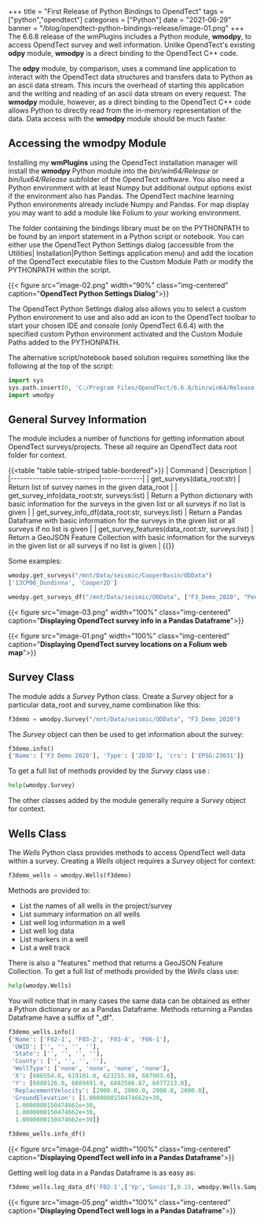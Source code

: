+++
title = "First Release of Python Bindings to OpendTect"
tags = ["python","opendtect"]
categories = ["Python"]
date = "2021-06-29"
banner = "/blog/opendtect-python-bindings-release/image-01.png"
+++
The 6.6.8 release of the wmPlugins includes a Python module, **wmodpy**, to access OpendTect survey and well information. Unlike
OpendTect's existing **odpy** module, **wmodpy** is a direct binding to the OpendTect C++ code.
<!--more-->
The **odpy** module, by comparison, uses a command line application to interact with the OpendTect data structures and transfers
data to Python as an ascii data stream. This incurs the overhead of starting this application and the writing and reading of an
ascii data stream on every request. The **wmodpy** module, however, as a direct binding to the OpendTect C++ code allows Python
to directly read from the in-memory representation of the data. Data access with the **wmodpy** module should be much faster.

## Accessing the wmodpy Module
Installing my **wmPlugins** using the OpendTect installation manager will install the **wmodpy** Python module into the *bin/win64/Release*
or *bin/lux64/Release* subfolder of the OpendTect software. You also need a Python environment with at least Numpy but additional
output options exist if the environment also has Pandas. The OpendTect machine learning Python environments already include Numpy
and Pandas. For map display you may want to add a module like Folium to your working environment.

The folder containing the bindings library must be on the PYTHONPATH to be found by an import statement in a Python script or notebook.
You can either use the OpendTect Python Settings dialog (accessible from the Utilities| Installation|Python Settings application menu)
and add the location of the OpendTect executable files to the Custom Module Path or modify the PYTHONPATH within the script.

{{< figure src="image-02.png"  width="90%" class="img-centered" caption="**OpendTect Python Settings Dialog**">}}

The OpendTect Python Settings dialog also allows you to select a custom Python environment to use and also add an icon to the OpendTect
toolbar to start your chosen IDE and console (only OpendTect 6.6.4) with the specified custom Python environment activated and the
Custom Module Paths added to the PYTHONPATH.

The alternative script/notebook  based solution requires something like the following at the top of the script:
``` python
import sys
sys.path.insert(0, 'C:/Program Files/OpendTect/6.6.0/bin/win64/Release')
import wmodpy
```

## General Survey Information
The module includes a number of functions for getting information about OpendTect surveys/projects. These all require
an OpendTect data root folder for context.

{{<table "table table-striped table-bordered">}}
| Command                    | Description |
|----------------------------|-------------|
| get_surveys(data_root:str) | Return list of survey names in the given data_root |
| get_survey_info(data_root:str, surveys:list) | Return a Python dictionary with basic information for the surveys in the given list or all surveys if no list is given |
| get_survey_info_df(data_root:str, surveys:list) | Return a Pandas Dataframe with basic information for the surveys in the given list or all surveys if no list is given |
| get_survey_features(data_root:str, surveys:list) | Return a GeoJSON Feature Collection with basic information for the surveys in the given list or all surveys if no list is given |
{{</table>}}

Some examples:
```python
wmodpy.get_surveys("/mnt/Data/seismic/CooperBasin/ODData")
['13CP06_Dundinna', 'Cooper2D']
```
```python
wmodpy.get_surveys_df("/mnt/Data/seismic/ODData", ["F3_Demo_2020", "Penobscot"])
```
{{< figure src="image-03.png"  width="100%" class="img-centered" caption="**Displaying OpendTect survey info in a Pandas Dataframe**">}}

{{< figure src="image-01.png"  width="100%" class="img-centered" caption="**Displaying OpendTect survey locations on a Folium web map**">}}

## Survey Class
The module adds a *Survey* Python class. Create a *Survey* object for a particular data_root and survey_name combination like this:
```python
f3demo = wmodpy.Survey("/mnt/Data/seismic/ODData", "F3_Demo_2020")
```
The *Survey* object can then be used to get information about the survey:
```python
f3demo.info()
{'Name': ['F3 Demo 2020'], 'Type': ['2D3D'], 'crs': ['EPSG:23031']}
```
To get a full list of methods provided by the *Survey* class use :
```python
help(wmodpy.Survey)
```
The other classes added by the module generally require a *Survey* object for context.

## Wells Class
The *Wells* Python class provides methods to access OpendTect well data within a survey. Creating a *Wells* object requires a
*Survey* object for context:
```python
f3demo_wells = wmodpy.Wells(f3demo)
```
Methods are provided to:
-  List the names of all wells in the project/survey
-  List summary information on all wells
-  List well log information in a well
-  List well log data
-  List markers in a well
-  List a well track

There is also a "features" method that returns a GeoJSON Feature Collection. To get a full list of methods provided by
the *Wells* class use:
```python
help(wmodpy.Wells)
```
You will notice that in many cases the same data can be obtained as either a Python dictionary or as a Pandas Dataframe. Methods
returning a Pandas Dataframe have a suffix of "_df".
```python
f3demo_wells.info()
{'Name': ['F02-1', 'F03-2', 'F03-4', 'F06-1'],
 'UWID': ['', '', '', ''],
 'State': ['', '', '', ''],
 'County': ['', '', '', ''],
 'WellType': ['none', 'none', 'none', 'none'],
 'X': [606554.0, 619101.0, 623255.98, 607903.0],
 'Y': [6080126.0, 6089491.0, 6082586.87, 6077213.0],
 'ReplacementVelocity': [2000.0, 2000.0, 2000.0, 2000.0],
 'GroundElevation': [1.0000000150474662e+30,
  1.0000000150474662e+30,
  1.0000000150474662e+30,
  1.0000000150474662e+30]}
```
```python
f3demo_wells.info_df()
```
{{< figure src="image-04.png"  width="100%" class="img-centered" caption="**Displaying OpendTect well info in a Pandas Dataframe**">}}

Getting well log data in a Pandas Dataframe is as easy as:
```python
f3demo_wells.log_data_df('F02-1',['Vp','Sonic'],0.15, wmodpy.Wells.SampleMode.Upscale)
```
{{< figure src="image-05.png"  width="100%" class="img-centered" caption="**Displaying OpendTect well logs in a Pandas Dataframe**">}}
